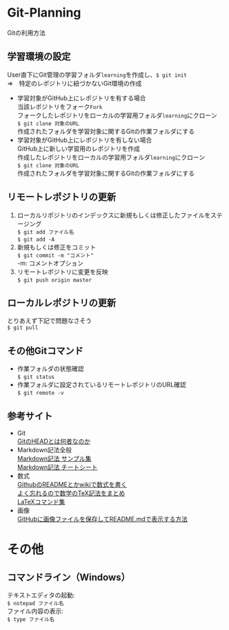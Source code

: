 # Git-Planning
Gitの利用方法

## 学習環境の設定
User直下にGit管理の学習フォルダ`learning`を作成し、`$ git init`  
⇒　特定のレポジトリに紐づかないGit環境の作成  

- 学習対象がGitHub上にレポジトリを有する場合  
  当該レポジトリをフォーク`Fork`  
  フォークしたレポジトリをローカルの学習用フォルダ`learning`にクローン  
  `$ git clone 対象のURL`  
  作成されたフォルダを学習対象に関するGitの作業フォルダにする
- 学習対象がGitHub上にレポジトリを有しない場合  
  GitHub上に新しい学習用のレポジトリを作成  
  作成したレポジトリをローカルの学習用フォルダ`learning`にクローン  
  `$ git clone 対象のURL`  
  作成されたフォルダを学習対象に関するGitの作業フォルダにする  

## リモートレポジトリの更新
1. ローカルリポジトリのインデックスに新規もしくは修正したファイルをステージング    
`$ git add ファイル名`  
`$ git add -A`  
1. 新規もしくは修正をコミット  
`$ git commit -m "コメント"`  
-m: コメントオプション  
1. リモートレポジトリに変更を反映  
`$ git push origin master`  

## ローカルレポジトリの更新
とりあえず下記で問題なさそう  
`$ git pull`  

## その他Gitコマンド
* 作業フォルダの状態確認  
`$ git status`  
* 作業フォルダに設定されているリモートレポジトリのURL確認  
`$ git remote -v`  

## 参考サイト
- Git  
  [GitのHEADとは何者なのか](https://qiita.com/ymzk-jp/items/00ff664da60c37458aaa)
- Markdown記法全般  
  [Markdown記法 サンプル集](https://qiita.com/tbpgr/items/989c6badefff69377da7)  
  [Markdown記法 チートシート](https://gist.github.com/mignonstyle/083c9e1651d7734f84c99b8cf49d57fa)  
- 数式  
  [GithubのREADMEとかwikiで数式を書く](http://idken.net/posts/2017-02-28-math_github/)  
  [よく忘れるので数学のTeX記法をまとめ](https://qiita.com/shepabashi/items/27b7284d1f0007af533b)  
  [LaTeXコマンド集](http://www.latex-cmd.com/)  
- 画像  
  [GitHubに画像ファイルを保存してREADME.mdで表示する方法](https://www.pupha.net/archives/1632/)  

# その他
## コマンドライン（Windows）
テキストエディタの起動:  
  `$ notepad ファイル名`  
ファイル内容の表示:  
  `$ type ファイル名`
